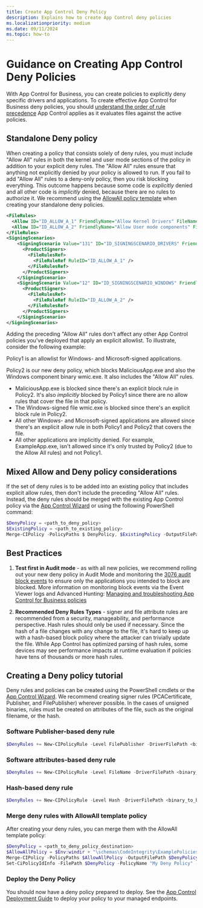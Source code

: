 ```yaml
---
title: Create App Control Deny Policy
description: Explains how to create App Control deny policies
ms.localizationpriority: medium
ms.date: 09/11/2024
ms.topic: how-to
---
```


# Guidance on Creating App Control Deny Policies

With App Control for Business, you can create policies to explicitly deny specific drivers and applications. To create effective App Control for Business deny policies, you should [understand the order of rule precedence](../operations/known-issues.md#file-rule-precedence-order) App Control applies as it evaluates files against the active policies.

## Standalone Deny policy

When creating a policy that consists solely of deny rules, you must include "Allow All" rules in both the kernel and user mode sections of the policy in addition to your explicit deny rules. The "Allow All" rules ensure that anything not explicitly denied by your policy is allowed to run. If you fail to add "Allow All" rules to a deny-only policy, then you risk blocking everything. This outcome happens because some code is *explicitly* denied and all other code is *implicitly* denied, because there are no rules to authorize it. We recommend using the [AllowAll policy template](example-appcontrol-base-policies.md) when creating your standalone deny policies.

```xml
<FileRules>
  <Allow ID="ID_ALLOW_A_1" FriendlyName="Allow Kernel Drivers" FileName="*" />
  <Allow ID="ID_ALLOW_A_2" FriendlyName="Allow User mode components" FileName="*" />
</FileRules>
<SigningScenarios>
    <SigningScenario Value="131" ID="ID_SIGNINGSCENARIO_DRIVERS" FriendlyName="Kernel Mode Signing Scenario">
      <ProductSigners>
        <FileRulesRef>
          <FileRuleRef RuleID="ID_ALLOW_A_1" />
        </FileRulesRef>
      </ProductSigners>
    </SigningScenario>
    <SigningScenario Value="12" ID="ID_SIGNINGSCENARIO_WINDOWS" FriendlyName="User Mode Signing Scenario">
      <ProductSigners>
        <FileRulesRef>
          <FileRuleRef RuleID="ID_ALLOW_A_2" />
        </FileRulesRef>
      </ProductSigners>
    </SigningScenario>
</SigningScenarios>
```

Adding the preceding "Allow All" rules don't affect any other App Control policies you've deployed that apply an explicit allowlist. To illustrate, consider the following example:

Policy1 is an allowlist for Windows- and Microsoft-signed applications.

Policy2 is our new deny policy, which blocks MaliciousApp.exe and also the Windows component binary wmic.exe. It also includes the "Allow All" rules.

- MaliciousApp.exe is blocked since there's an explicit block rule in Policy2. It's also *implicitly* blocked by Policy1 since there are no allow rules that cover the file in that policy.
- The Windows-signed file wmic.exe is blocked since there's an explicit block rule in Policy2.
- All other Windows- and Microsoft-signed applications are allowed since there's an explicit allow rule in both Policy1 and Policy2 that covers the file.
- All other applications are implicitly denied. For example, ExampleApp.exe, isn't allowed since it's only trusted by Policy2 (due to the Allow All rules) and not Policy1.

## Mixed Allow and Deny policy considerations

If the set of deny rules is to be added into an existing policy that includes explicit allow rules, then don't include the preceding "Allow All" rules. Instead, the deny rules should be merged with the existing App Control policy via the [App Control Wizard](appcontrol-wizard-merging-policies.md) or using the following PowerShell command:

```PowerShell
$DenyPolicy = <path_to_deny_policy>
$ExistingPolicy = <path_to_existing_policy>
Merge-CIPolicy -PolicyPaths $ DenyPolicy, $ExistingPolicy -OutputFilePath $ExistingPolicy
```

## Best Practices

1. **Test first in Audit mode** - as with all new policies, we recommend rolling out your new deny policy in Audit Mode and monitoring the [3076 audit block events](../operations/event-id-explanations.md) to ensure only the applications you intended to block are blocked. More information on monitoring block events via the Event Viewer logs and Advanced Hunting: [Managing and troubleshooting App Control for Business policies](../operations/appcontrol-operational-guide.md)

2. **Recommended Deny Rules Types** - signer and file attribute rules are recommended from a security, manageability, and performance perspective. Hash rules should only be used if necessary. Since the hash of a file changes with any change to the file, it's hard to keep up with a hash-based block policy where the attacker can trivially update the file. While App Control has optimized parsing of hash rules, some devices may see performance impacts at runtime evaluation if policies have tens of thousands or more hash rules.

## Creating a Deny policy tutorial

Deny rules and policies can be created using the PowerShell cmdlets or the [App Control Wizard](https://webapp-wdac-wizard.azurewebsites.net/). We recommend creating signer rules (PCACertificate, Publisher, and FilePublisher) wherever possible. In the cases of unsigned binaries, rules must be created on attributes of the file, such as the original filename, or the hash.

### Software Publisher-based deny rule

```Powershell
$DenyRules += New-CIPolicyRule -Level FilePublisher -DriverFilePath <binary_to_block> -Fallback SignedVersion,Publisher,Hash -Deny
```

### Software attributes-based deny rule

```Powershell
$DenyRules += New-CIPolicyRule -Level FileName -DriverFilePath <binary_to_block> -Fallback Hash -Deny
```

### Hash-based deny rule

```PowerShell
$DenyRules += New-CIPolicyRule -Level Hash -DriverFilePath <binary_to_block> -Deny
```

### Merge deny rules with AllowAll template policy

After creating your deny rules, you can merge them with the AllowAll template policy:

```PowerShell
$DenyPolicy = <path_to_deny_policy_destination>
$AllowAllPolicy = $Env:windir + "\schemas\CodeIntegrity\ExamplePolicies\AllowAll.xml"
Merge-CIPolicy -PolicyPaths $AllowAllPolicy -OutputFilePath $DenyPolicy -Rules $DenyRules
Set-CiPolicyIdInfo -FilePath $DenyPolicy -PolicyName "My Deny Policy" -ResetPolicyID
```

### Deploy the Deny Policy

You should now have a deny policy prepared to deploy. See the [App Control Deployment Guide](../deployment/appcontrol-deployment-guide.md) to deploy your policy to your managed endpoints.
